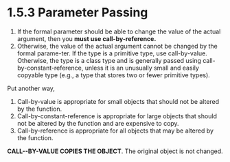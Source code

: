 # 1.5.3 Parameter Passing

1. If the formal parameter should be able to change the value of the actual argument, then you **must use call-by-reference.**
2. Otherwise, the value of the actual argument cannot be changed by the formal parame-ter. If the type is a primitive type, use call-by-value. Otherwise, the type is a class type and is generally passed using call-by-constant-reference, unless it is an unusually small and easily copyable type (e.g., a type that stores two or fewer primitive types).

Put another way,
1. Call-by-value is appropriate for small objects that should not be altered by the function.
2. Call-by-constant-reference is appropriate for large objects that should not be altered by the function and are expensive to copy.
3. Call-by-reference is appropriate for all objects that may be altered by the function.

**CALL--BY-VALUE COPIES THE OBJECT**. The original object is not changed.